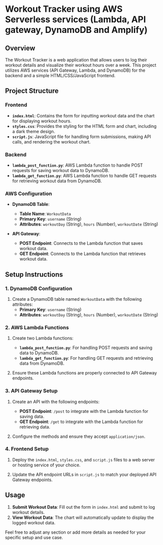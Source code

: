 # Workout Tracker using AWS Serverless services (Lambda, API gateway, DynamoDB and Amplify)

## Overview

The Workout Tracker is a web application that allows users to log their workout details and visualize their workout hours over a week. This project utilizes AWS services (API Gateway, Lambda, and DynamoDB) for the backend and a simple HTML/CSS/JavaScript frontend.

## Project Structure

### Frontend

- **`index.html`**: Contains the form for inputting workout data and the chart for displaying workout hours.
- **`styles.css`**: Provides the styling for the HTML form and chart, including a dark theme design.
- **`script.js`**: JavaScript file for handling form submissions, making API calls, and rendering the workout chart.

### Backend

- **`lambda_post_function.py`**: AWS Lambda function to handle POST requests for saving workout data to DynamoDB.
- **`lambda_get_function.py`**: AWS Lambda function to handle GET requests for retrieving workout data from DynamoDB.

### AWS Configuration

- **DynamoDB Table**: 
  - **Table Name**: `WorkoutData`
  - **Primary Key**: `username` (String)
  - **Attributes**: `workoutDay` (String), `hours` (Number), `workoutDate` (String)

- **API Gateway**:
  - **POST Endpoint**: Connects to the Lambda function that saves workout data.
  - **GET Endpoint**: Connects to the Lambda function that retrieves workout data.

## Setup Instructions

### 1. DynamoDB Configuration

1. Create a DynamoDB table named `WorkoutData` with the following attributes:
   - **Primary Key**: `username` (String)
   - **Attributes**: `workoutDay` (String), `hours` (Number), `workoutDate` (String)

### 2. AWS Lambda Functions

1. Create two Lambda functions:
   - **`lambda_post_function.py`**: For handling POST requests and saving data to DynamoDB.
   - **`lambda_get_function.py`**: For handling GET requests and retrieving data from DynamoDB.

2. Ensure these Lambda functions are properly connected to API Gateway endpoints.

### 3. API Gateway Setup

1. Create an API with the following endpoints:
   - **POST Endpoint**: `/post` to integrate with the Lambda function for saving data.
   - **GET Endpoint**: `/get` to integrate with the Lambda function for retrieving data.

2. Configure the methods and ensure they accept `application/json`.

### 4. Frontend Setup

1. Deploy the `index.html`, `styles.css`, and `script.js` files to a web server or hosting service of your choice.

2. Update the API endpoint URLs in `script.js` to match your deployed API Gateway endpoints.

## Usage

1. **Submit Workout Data**: Fill out the form in `index.html` and submit to log workout details.
2. **View Workout Data**: The chart will automatically update to display the logged workout data.



Feel free to adjust any section or add more details as needed for your specific setup and use case.
